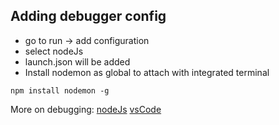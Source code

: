 ## Adding debugger config

- go to run -> add configuration
- select nodeJs
- launch.json will be added
- Install nodemon as global to attach with integrated terminal

```
npm install nodemon -g
```

More on debugging:
[nodeJs](https://nodejs.org/en/docs/guides/debugging-getting-started/)
[vsCode](https://code.visualstudio.com/docs/nodejs/nodejs-debugging)
